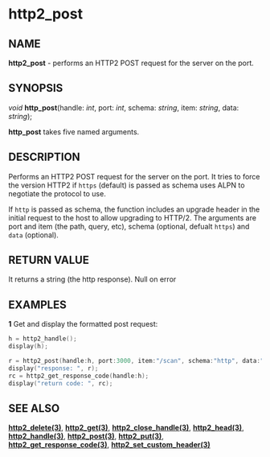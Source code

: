 # http2_post

## NAME

**http2_post** - performs an HTTP2 POST request for the server on the port.

## SYNOPSIS

*void* **http_post**(handle: *int*, port: *int*, schema: *string*, item: *string*, data: *string*);

**http_post** takes five named arguments.

## DESCRIPTION
Performs an HTTP2 POST request for the server on the port. It tries to force the version HTTP2 if `https` (default) is passed as schema uses ALPN to negotiate the protocol to use.

If `http` is passed as schema, the function includes an upgrade header in the initial request to the host to allow upgrading to HTTP/2.
The arguments are port and item (the path, query, etc), schema (optional, defualt `https`) and `data` (optional).

## RETURN VALUE
It returns a string (the http response). Null on error

## EXAMPLES

**1** Get and display the formatted post request:
```cpp
h = http2_handle();
display(h);

r = http2_post(handle:h, port:3000, item:"/scan", schema:"http", data:"bad scan config format");
display("response: ", r);
rc = http2_get_response_code(handle:h);
display("return code: ", rc);
```

## SEE ALSO

**[http2_delete(3)](http2_delete.md)**, **[http2_get(3)](http2_get.md)**, **[http2_close_handle(3)](http2_close_handle.md)**, **[http2_head(3)](http2_head.md)**, **[http2_handle(3)](http2_handle.md)**, **[http2_post(3)](http2_post.md)**, **[http2_put(3)](http2_put.md)**, **[http2_get_response_code(3)](http2_get_response_code.md)**, **[http2_set_custom_header(3)](http2_set_custom_header.md)**

